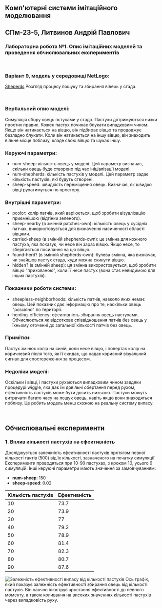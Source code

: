 ## Комп'ютерні системи імітаційного моделювання
## СПм-23-5, Литвинов Андрій Павлович
### Лабораторна робота №**1**. Опис імітаційних моделей та проведення обчислювальних експериментів

<br>

### Варіант 9, модель у середовищі NetLogo:
[Sheperds](https://www.netlogoweb.org/launch#http://www.netlogoweb.org/assets/modelslib/Sample%20Models/Biology/Shepherds.nlogo) Розгляд процесу пошуку та збирання вівець у стада.

<br>

### Вербальний опис моделі:
Симуляція сбору овець пстухами у стадо. Пастухи дотримуються низки простих правил. Кожен пастух починає блукати випадковим чином. Якщо він натикається на вівцю, він підбирає вівцю та продовжує безладно блукати. Коли він натикається на іншу вівцю, він знаходить вільне місце поблизу, кладе свою вівцю та шукає іншу.

### Керуючі параметри:
- num-sheep: кількість овець у моделі. Цей параметр визначає, скільки овець буде створено під час ініціалізації моделі.
- num-shepherds: кількість пастухів у моделі. Цей параметр задає кількість пастухів, які будуть створені.
- sheep-speed: швидкість переміщення овець. Визначає, як швидко вівці рухатимуться по простору.

### Внутрішні параметри:
- pcolor: колір патчів, який варіюється, щоб зробити візуалізацію приємнішою (відтінки зеленого).
- sheep-nearby (в змінній patches-own): кількість овець у сусідніх патчах, використовується для визначення насиченості області вівцями.
- carried-sheep (в змінній shepherds-own): це змінна для кожного пастуха, яка показує, чи несе він зараз вівцю. Якщо несе, то зберігається посилання на цю вівцю.
- found-herd? (в змінній shepherds-own): булева змінна, яка визначає, чи знайшов пастух стадо, куди можна скинути вівцю.
- hidden? (в змінній sheep): ця змінна використовується, щоб зробити вівцю "прихованою", коли її несе пастух (вона стає невидимою для інших пастухів).

### Показники роботи системи:
- sheepless-neighborhoods: кількість патчів, навколо яких немає овець. Цей показник дає інформацію про те, наскільки овець "розсіяно" по території.
- herding-efficiency: ефективність збирання овець пастухами. Обчислюється як відсоткове співвідношення патчів без овець у їхньому оточенні до загальної кількості патчів без овець.

### Примітки:
Пастух змінює колір на синій, коли несе вівцю, і повертає колір на коричневий після того, як її скидає, що надає корисний візуальний сигнал для спостереження за процесом.

### Недоліки моделі:
Оскільки і вівці, і пастухи рухаються випадковим чином завдяки процедурі wiggle, яка дає їм довільні обертання перед рухом, ефективність пастухів може бути досить низькою. Пастухи можуть витрачати багато часу на пошук овець, навіть якщо вони знаходяться поблизу. Це робить модель менш схожою на реальну систему випасу.

<br>

## Обчислювальні експерименти

### 1. Вплив кількості пастухів на ефективність
Досліджується залежність ефективності пастухів протягом певної кількості тактів (500) від їх кількості, зазначеного на початку симуляції.
Експерименти проводяться при 10-90 пастухах, з кроком 10, усього 9 симуляцій.
Інші керуючі параметри мають значення за замовчуванням:
- **num-sheep**: 150
- **sheep-speed**: 0.02

<table>
<thead>
<tr><th>Кількість пастухів</th><th>Ефективність</th></tr>
</thead>
<tbody>
<tr><td>10</td><td>73.7</td></tr>
<tr><td>20</td><td>73.9</td></tr>
<tr><td>30</td><td>77</td></tr>
<tr><td>40</td><td>79.2</td></tr>
<tr><td>50</td><td>78.9</td></tr>
<tr><td>60</td><td>81.4</td></tr>
<tr><td>70</td><td>82.3</td></tr>
<tr><td>80</td><td>80.7</td></tr>
<tr><td>90</td><td>87.6</td></tr>
</tbody>
</table>

![Залежність ефективності випасу від кількості пастухів](KSIM-LB1-E1)
Ось графік, який показує залежність ефективності збирання овець від кількості пастухів. Він наочно ілюструє зростання ефективності до певного моменту, а також коливання на високих значеннях кількості пастухів через випадковість руху.
